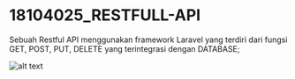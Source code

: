# 18104025_RESTFULL-API
Sebuah Restful API menggunakan framework  Laravel yang terdiri dari fungsi GET, POST, PUT, DELETE yang terintegrasi dengan DATABASE;

![alt text](https://user-images.githubusercontent.com/45329366/103201330-3ca39000-4922-11eb-8ef5-c01b1da9b3fb.jpg)
